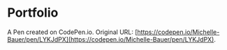 # Portfolio

A Pen created on CodePen.io. Original URL: [https://codepen.io/Michelle-Bauer/pen/LYKJdPX](https://codepen.io/Michelle-Bauer/pen/LYKJdPX).

